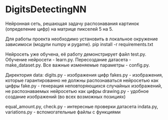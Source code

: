 # DigitsDetectingNN

Нейронная сеть, решающая задачу распознавания картинок (определение цифр) на матрице пикселей 5 на 5.

Для работы проекта необходимо установить в локальное окружение зависимоси (модули numpy и pygame).
pip install -r requirements.txt

Нейросеть уже обучена, её работу демонстрирует файл test.py.
Обучение нейросети - learn.py.
Пересоздание датасета - make_dataset.py.
Все важные изменяемые параметры - config.py.

Директория data:
digits.py - изображения цифр
fakes.py - изображения, которые гарантированно не должны распознаваться нейросетью как цифры
fake.py - генерация неповторяющихся случайных изображений, не распознаваемых нейросетью как цифры
drawing.py - удобное создание изображений (во всех возможных позициях)

equal_amount.py, check.py - интересные проверки датасета
indata.py, variations.py - вспомогательные файлы с функциями
